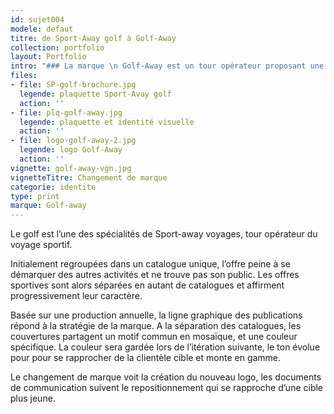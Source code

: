 ```yaml
---
id: sujet004
modele: defaut
titre: de Sport-Away golf à Golf-Away
collection: portfolio
layout: Portfolio
intro: "### La marque \n Golf-Away est un tour opérateur proposant une sélection de voyages associant un séjour à la pratique du golf sur les plus beaux parcours du monde."
files:
- file: SP-golf-brochure.jpg
  legende: plaquette Sport-Avay golf
  action: ''
- file: plq-golf-away.jpg
  legende: plaquette et identité visuelle
  action: ''
- file: logo-golf-away-2.jpg
  legende: logo Golf-Away
  action: ''
vignette: golf-away-vgn.jpg
vignetteTitre: Changement de marque
categorie: identite
type: print
marque: Golf-away
---
```


Le golf est l’une des spécialités de Sport-away voyages, tour opérateur du voyage sportif.

Initialement regroupées dans un catalogue unique, l’offre peine à se démarquer des autres activités et ne trouve pas son public. Les offres sportives sont alors séparées en autant de catalogues et affirment progressivement leur caractère.

Basée sur une production annuelle, la ligne graphique des publications répond à la stratégie de la marque. A la séparation des catalogues, les couvertures partagent un motif commun en mosaïque, et une couleur spécifique. La couleur sera gardée lors de l’itération suivante, le ton évolue pour pour se rapprocher de la clientèle cible et monte en gamme.

Le changement de marque voit la création du nouveau logo, les documents de communication suivent le repositionnement qui se rapproche d’une cible plus jeune.